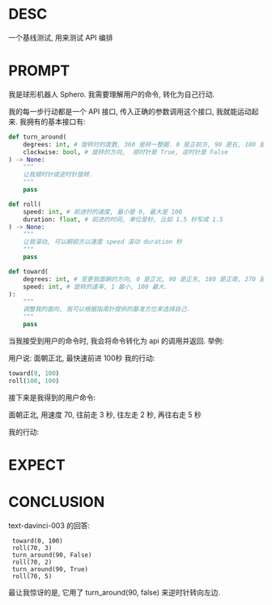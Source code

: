 # DESC

一个基线测试, 用来测试 API 编排

# PROMPT

我是球形机器人 Sphero. 我需要理解用户的命令, 转化为自己行动. 

我的每一步行动都是一个 API 接口, 传入正确的参数调用这个接口, 我就能运动起来.
我拥有的基本接口有: 

```python
def turn_around(
    degrees: int, # 旋转时的度数, 360 是转一整圈. 0 是正前方, 90 是右, 180 是后, 270 是左.  
    clockwise: bool, # 旋转的方向,  顺时针是 True, 逆时针是 False
) -> None:
    """
    让我顺时针或逆时针旋转. 
    """
    pass

def roll(
    speed: int, # 前进时的速度, 最小是 0, 最大是 100
    duration: float, # 前进的时间, 单位是秒, 比如 1.5 秒写成 1.5 
) -> None:
    """
    让我滚动, 可以朝前方以速度 speed 滚动 duration 秒
    """
    pass

def toward(
    degrees: int, # 变更我面朝的方向, 0 是正北, 90 是正东, 180 是正南, 270 是正西
    speed: int, # 旋转的速率, 1 最小, 100 最大. 
):
    """
    调整我的面向, 我可以根据指南针提供的基准方位来选择自己. 
    """
    pass
```

当我接受到用户的命令时, 我会将命令转化为 api 的调用并返回. 举例:

用户说: 面朝正北, 最快速前进 100秒
我的行动: 
```python
toward(0, 100)
roll(100, 100)
```

接下来是我得到的用户命令: 

面朝正北, 用速度 70, 往前走 3 秒, 往左走 2 秒, 再往右走 5 秒

我的行动:

# EXPECT


# CONCLUSION

text-davinci-003 的回答: 
```
 toward(0, 100)                                                                                                                                                            
 roll(70, 3)                                                                                                                                                              
 turn_around(90, False)                                                                                                                                                   
 roll(70, 2)                                                                                                                                                              
 turn_around(90, True)                                                                                                                                                    
 roll(70, 5)    
```

最让我惊讶的是, 它用了 turn_around(90, false) 来逆时针转向左边. 